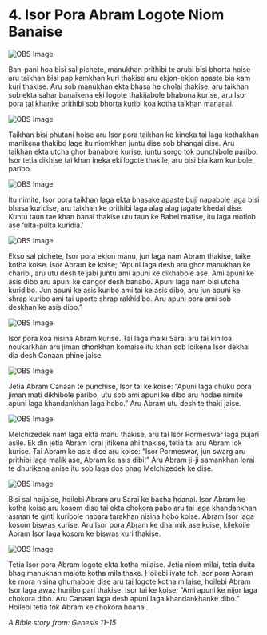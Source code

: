 # 4. Isor Pora Abram Logote Niom Banaise

![OBS Image](https://cdn.door43.org/obs/jpg/360px/obs-en-04-01.jpg)

Ban-pani hoa bisi sal pichete, manukhan prithibi te arubi bisi bhorta hoise aru taikhan bisi pap kamkhan kuri thakise aru ekjon-ekjon apaste bia kam kuri thakise. Aru sob manukhan ekta bhasa he cholai thakise, aru taikhan sob ekta sahar banaikena eki logote thakijabole bhabona kurise, aru Isor pora tai khanke prithibi sob bhorta kuribi koa kotha taikhan mananai.

![OBS Image](https://cdn.door43.org/obs/jpg/360px/obs-en-04-02.jpg)

Taikhan bisi phutani hoise aru Isor pora taikhan ke kineka tai laga kothakhan manikena thakibo lage itu niomkhan juntu dise sob bhangai dise. Aru taikhan ekta utcha ghor banabole kurise, juntu sorgo tok punchibole paribo. Isor tetia dikhise tai khan ineka eki logote thakile, aru bisi bia kam kuribole paribo. 

![OBS Image](https://cdn.door43.org/obs/jpg/360px/obs-en-04-03.jpg)

Itu nimite, Isor pora taikhan laga ekta bhasake apaste buji napabole laga bisi bhasa kuridise, aru taikhan ke prithibi laga alag alag jagate khedai dise. Kuntu taun tae khan banai thakise utu taun ke Babel matise, itu laga motlob ase ‘ulta-pulta kuridia.’

![OBS Image](https://cdn.door43.org/obs/jpg/360px/obs-en-04-04.jpg)

Ekso sal pichete, Isor pora ekjon manu, jun laga nam Abram thakise, taike kotha koise. Isor Abram ke koise; “Apuni laga desh aru ghor manukhan ke charibi, aru utu desh te jabi juntu ami apuni ke dikhabole ase. Ami apuni ke asis dibo aru apuni ke dangor desh banabo. Apuni laga nam bisi utcha kuridibo. Jun apuni ke asis kuribo ami tai ke asis dibo, aru jun apuni ke shrap kuribo ami tai uporte shrap rakhidibo. Aru apuni pora ami sob deskhan ke asis dibo.”

![OBS Image](https://cdn.door43.org/obs/jpg/360px/obs-en-04-05.jpg)

Isor pora koa nisina Abram kurise. Tai laga maiki Sarai aru tai kiniloa noukarkhan aru jiman dhonkhan komaise itu khan sob loikena Isor dekhai dia desh Canaan phine jaise. 

![OBS Image](https://cdn.door43.org/obs/jpg/360px/obs-en-04-06.jpg)

Jetia Abram Canaan te punchise, Isor tai ke koise: “Apuni laga chuku pora jiman mati dikhibole paribo, utu sob ami apuni ke dibo aru hodae nimite apuni laga khandankhan laga hobo.” Aru Abram utu desh te thaki jaise.  

![OBS Image](https://cdn.door43.org/obs/jpg/360px/obs-en-04-07.jpg)

Melchizedek nam laga ekta manu thakise, aru tai Isor Pormeswar laga pujari asile. Ek din jetia Abram lorai jitikena ahi thakise, tetia tai aru Abram lok kurise. Tai Abram ke asis dise aru koise: “Isor Pormeswar, jun swarg aru prithibi laga malik ase, Abram ke asis dibi!” Aru Abram ji-ji samankhan lorai te dhurikena anise itu sob laga dos bhag Melchizedek ke dise. 

![OBS Image](https://cdn.door43.org/obs/jpg/360px/obs-en-04-08.jpg)

Bisi sal hoijaise, hoilebi Abram aru Sarai ke bacha hoanai. Isor Abram ke kotha koise aru kosom dise tai ekta chokora pabo aru tai laga khandankhan asman te ginti kuribole napara tarakhan nisina hobo koise. Abram Isor laga kosom biswas kurise. Aru Isor pora Abram ke dharmik ase koise, kilekoile Abram Isor laga kosom ke biswas kuri thakise.

![OBS Image](https://cdn.door43.org/obs/jpg/360px/obs-en-04-09.jpg)

Tetia Isor pora Abram logote ekta kotha milaise. Jetia niom milai, tetia duita bhag manukhan majote kotha milaithake. Hoilebi iyate toh Isor pora Abram ke mora nisina ghumabole dise aru tai logote kotha milaise, hoilebi Abram Isor laga awaz hunibo pari thakise. Isor tai ke koise; “Ami apuni ke nijor laga chokora dibo. Aru Canaan laga desh apuni laga khandankhanke dibo.” Hoilebi tetia tok Abram ke chokora hoanai. 

_A Bible story from: Genesis 11-15_

